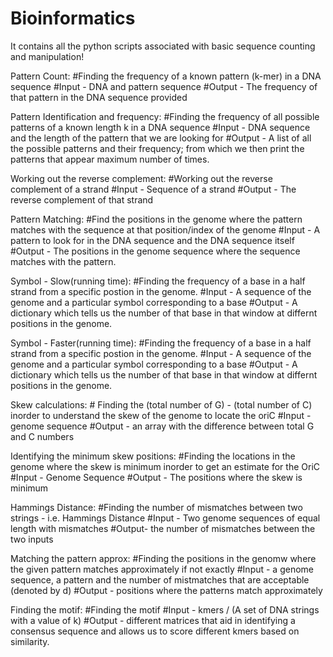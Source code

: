 # Bioinformatics
It contains all the python scripts associated with basic sequence counting and manipulation! 


Pattern Count: #Finding the frequency of a known pattern (k-mer) in a DNA sequence 
#Input - DNA and pattern sequence 
#Output - The frequency of that pattern in the DNA sequence provided

Pattern Identification and frequency: #Finding the frequency of all possible patterns of a known length k in a DNA sequence 
#Input - DNA sequence and the length of the pattern that we are looking for 
#Output - A list of all the possible patterns and their frequency; from which we then print the patterns that appear maximum number of times. 


Working out the reverse complement: #Working out the reverse complement of a strand
#Input - Sequence of a strand 
#Output - The reverse complement of that strand


Pattern Matching: #Find the positions in the genome where the pattern matches with the sequence at that position/index of the genome
#Input - A pattern to look for in the DNA sequence and the DNA sequence itself
#Output - The positions in the genome sequence where the sequence matches with the pattern.


Symbol  - Slow(running time): #Finding the frequency of a base in a half strand from a specific postion in the genome.
#Input - A sequence of the genome and a particular symbol corresponding to a base
#Output - A dictionary which tells us the number of that base in that window at differnt positions in the genome.


Symbol  - Faster(running time): #Finding the frequency of a base in a half strand from a specific postion in the genome.
#Input - A sequence of the genome and a particular symbol corresponding to a base
#Output - A dictionary which tells us the number of that base in that window at differnt positions in the genome.


Skew calculations: # Finding the (total number of G) - (total number of C) inorder to understand the skew of the genome to locate the oriC
#Input - genome sequence
#Output - an array with the difference between total G and C numbers


Identifying the minimum skew positions: #Finding the locations in the genome where the skew is minimum inorder to get an estimate for the OriC
#Input - Genome Sequence
#Output - The positions where the skew is minimum


Hammings Distance: #Finding the number of mismatches between two strings - i.e. Hammings Distance
#Input - Two genome sequences of equal length with mismatches
#Output- the number of mismatches between the two inputs


Matching the pattern approx: #Finding the positions in the genomw where the given pattern matches approximately if not exactly
#Input - a genome sequence, a pattern and the number of mistmatches that are acceptable (denoted by d)
#Output - positions where the patterns match approximately


Finding the motif: #Finding the motif
#Input - kmers / (A set of DNA strings with a value of k) 
#Output - different matrices that aid in identifying a consensus sequence and allows us to score different kmers based on similarity. 
